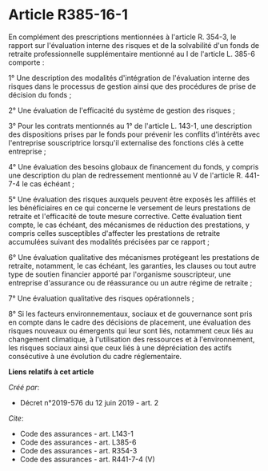 # Article R385-16-1

En complément des prescriptions mentionnées à l'article R. 354-3, le rapport sur l'évaluation interne des risques et de la
solvabilité d'un fonds de retraite professionnelle supplémentaire mentionné au I de l'article L. 385-6 comporte : 

1° Une description des modalités d'intégration de l'évaluation interne des risques dans le processus de gestion ainsi que des
procédures de prise de décision du fonds ; 

2° Une évaluation de l'efficacité du système de gestion des risques ; 

3° Pour les contrats mentionnés au 1° de l'article L. 143-1, une description des dispositions prises par le fonds pour
prévenir les conflits d'intérêts avec l'entreprise souscriptrice lorsqu'il externalise des fonctions clés à cette
entreprise ; 

4° Une évaluation des besoins globaux de financement du fonds, y compris une description du plan de redressement mentionné au
V de l'article R. 441-7-4 le cas échéant ; 

5° Une évaluation des risques auxquels peuvent être exposés les affiliés et les bénéficiaires en ce qui concerne le versement
de leurs prestations de retraite et l'efficacité de toute mesure corrective. Cette évaluation tient compte, le cas échéant,
des mécanismes de réduction des prestations, y compris celles susceptibles d'affecter les prestations de retraite accumulées
suivant des modalités précisées par ce rapport ; 

6° Une évaluation qualitative des mécanismes protégeant les prestations de retraite, notamment, le cas échéant, les
garanties, les clauses ou tout autre type de soutien financier apporté par l'organisme souscripteur, une entreprise
d'assurance ou de réassurance ou un autre régime de retraite ; 

7° Une évaluation qualitative des risques opérationnels ; 

8° Si les facteurs environnementaux, sociaux et de gouvernance sont pris en compte dans le cadre des décisions de placement,
une évaluation des risques nouveaux ou émergents qui leur sont liés, notamment ceux liés au changement climatique, à
l'utilisation des ressources et à l'environnement, les risques sociaux ainsi que ceux liés à une dépréciation des actifs
consécutive à une évolution du cadre réglementaire.

**Liens relatifs à cet article**

_Créé par_:

  - Décret n°2019-576 du 12 juin 2019 - art. 2

_Cite_:

  - Code des assurances - art. L143-1
  - Code des assurances - art. L385-6
  - Code des assurances - art. R354-3
  - Code des assurances - art. R441-7-4 (V)
